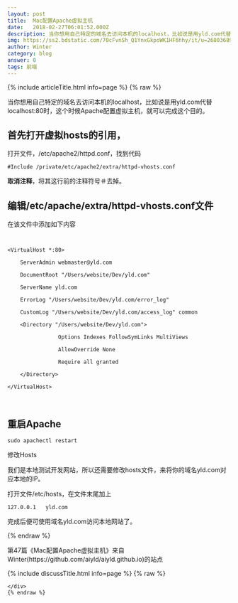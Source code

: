 ```yaml
---
layout: post
title:  Mac配置Apache虚拟主机
date:   2018-02-27T06:01:52.000Z
description: 当你想用自己特定的域名去访问本机的localhost，比如说是用yld.com代替localhost 80时，这个时候Apache配置虚拟主机，就可以完成这个目...
img: https://ss2.bdstatic.com/70cFvnSh_Q1YnxGkpoWK1HF6hhy/it/u=2680368986,2288920714&fm=26&gp=0.jpg
author: Winter
category: blog
answer: 0
tags: 前端
---
```

<div class="article-root">
  <div class="article">
    {% include articleTitle.html info=page %}
    {% raw %}
    <div class="article-content"><p>当你想用自己特定的域名去访问本机的localhost，比如说是用yld.com代替localhost:80时，这个时候Apache配置虚拟主机，就可以完成这个目的。</p>

<h2>首先打开虚拟hosts的引用，</h2>

<p>打开文件，/etc/apache2/httpd.conf，找到代码</p>

<pre>
<code>#Include /private/etc/apache2/extra/httpd-vhosts.conf</code></pre>

<p><strong>取消注释</strong>，将其这行前的注释符号＃去掉。</p>

<h2>编辑/etc/apache/extra/httpd-vhosts.conf文件</h2>

<p>在该文件中添加如下内容</p>

<pre>
<code>

&lt;VirtualHost *:80&gt;

    ServerAdmin webmaster@yld.com

    DocumentRoot &quot;/Users/website/Dev/yld.com&quot;

    ServerName yld.com

    ErrorLog &quot;/Users/website/Dev/yld.com/error_log&quot;

    CustomLog &quot;/Users/website/Dev/yld.com/access_log&quot; common

    &lt;Directory &quot;/Users/website/Dev/yld.com&quot;&gt;

                Options Indexes FollowSymLinks MultiViews

                AllowOverride None

                Require all granted

    &lt;/Directory&gt;

&lt;/VirtualHost&gt;

</code>
</pre>

<h2>重启Apache</h2>

<pre>
<code>sudo apachectl restart</code></pre>

<p>修改Hosts</p>

<p>我们是本地测试开发网站，所以还需要修改hosts文件，来将你的域名yld.com对应本地的IP。</p>

<p>打开文件/etc/hosts，在文件末尾加上</p>

<pre>
<code>127.0.0.1   yld.com</code>
</pre>

<p>完成后便可使用域名yld.com访问本地网站了。</p>
</div>
    {% endraw %}
  </div>
  <p class="winter_mark">第47篇《Mac配置Apache虚拟主机》来自Winter(https://github.com/aiyld/aiyld.github.io)的站点</p>
  <div class="discuss-wrapper">
    {% include discussTitle.html info=page %}
    {% raw %}
    <div class="discuss-list">
    
    </div>
    {% endraw %}
  </div>
<div>

